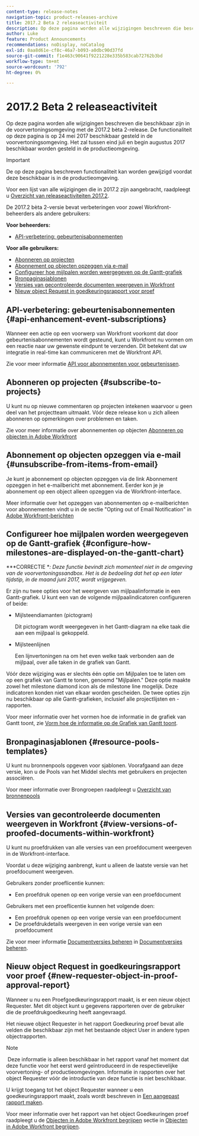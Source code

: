 ```yaml
---
content-type: release-notes
navigation-topic: product-releases-archive
title: 2017.2 Beta 2 releaseactiviteit
description: Op deze pagina worden alle wijzigingen beschreven die beschikbaar zijn in de voorvertoningsomgeving met de 2017.2 bèta 2-release. De functionaliteit op deze pagina is op 24 mei 2017 beschikbaar gesteld in de voorvertoningsomgeving. Het zal tussen eind juli en begin augustus 2017 beschikbaar worden gesteld in de productieomgeving.
author: Luke
feature: Product Announcements
recommendations: noDisplay, noCatalog
exl-id: 0aa8d61e-cf8c-46a7-b093-a0dbc90d37fd
source-git-commit: f1e463c90641f9221228e335b583cab72762b3bd
workflow-type: tm+mt
source-wordcount: '792'
ht-degree: 0%

---
```


# 2017.2 Beta 2 releaseactiviteit

Op deze pagina worden alle wijzigingen beschreven die beschikbaar zijn in de voorvertoningsomgeving met de 2017.2 bèta 2-release. De functionaliteit op deze pagina is op 24 mei 2017 beschikbaar gesteld in de voorvertoningsomgeving. Het zal tussen eind juli en begin augustus 2017 beschikbaar worden gesteld in de productieomgeving.

>[!IMPORTANT]
>
>De op deze pagina beschreven functionaliteit kan worden gewijzigd voordat deze beschikbaar is in de productieomgeving.

Voor een lijst van alle wijzigingen die in 2017.2 zijn aangebracht, raadpleegt u [Overzicht van releaseactiviteiten 2017.2](../../../../product-announcements/product-releases/quarterly-release-archive/2017.2-release-activity/2017-2-release-activity-overview.md).

De 2017.2 bèta 2-versie bevat verbeteringen voor zowel Workfront-beheerders als andere gebruikers:

**Voor beheerders:**

* [API-verbetering: gebeurtenisabonnementen](#api-enhancement-event-subscriptions)

**Voor alle gebruikers:**

* [Abonneren op projecten](#subscribe-to-projects)
* [Abonnement op objecten opzeggen via e-mail](#unsubscribe-from-items-from-email)
* [Configureer hoe mijlpalen worden weergegeven op de Gantt-grafiek](#configure-how-milestones-are-displayed-on-the-gantt-chart)
* [Bronpaginasjablonen](#resource-pools-templates)
* [Versies van gecontroleerde documenten weergeven in Workfront](#view-versions-of-proofed-documents-within-workfront)
* [Nieuw object Request in goedkeuringsrapport voor proef](#new-requester-object-in-proof-approval-report)

## API-verbetering: gebeurtenisabonnementen {#api-enhancement-event-subscriptions}

Wanneer een actie op een voorwerp van Workfront voorkomt dat door gebeurtenisabonnementen wordt gesteund, kunt u Workfront nu vormen om een reactie naar uw gewenste eindpunt te verzenden. Dit betekent dat uw integratie in real-time kan communiceren met de Workfront API.

Zie voor meer informatie [API voor abonnementen voor gebeurtenissen](../../../../wf-api/general/event-subs-api.md). 

## Abonneren op projecten {#subscribe-to-projects}

U kunt nu op nieuwe commentaren op projecten intekenen waarvoor u geen deel van het projectteam uitmaakt. Vóór deze release kon u zich alleen abonneren op opmerkingen over problemen en taken.

Zie voor meer informatie over abonnementen op objecten [Abonneren op objecten in Adobe Workfront](../../../../workfront-basics/using-notifications/subscribe-to-items-in-workfront.md)

## Abonnement op objecten opzeggen via e-mail {#unsubscribe-from-items-from-email}

Je kunt je abonnement op objecten opzeggen via de link Abonnement opzeggen in het e-mailbericht met abonnement. Eerder kon je je abonnement op een object alleen opzeggen via de Workfront-interface.

Meer informatie over het opzeggen van abonnementen op e-mailberichten voor abonnementen vindt u in de sectie &quot;Opting out of Email Notification&quot; in [Adobe Workfront-berichten](../../../../workfront-basics/using-notifications/wf-notifications.md) 

## Configureer hoe mijlpalen worden weergegeven op de Gantt-grafiek {#configure-how-milestones-are-displayed-on-the-gantt-chart}

***CORRECTIE **: Deze functie bevindt zich momenteel niet in de omgeving van de voorvertoningssandbox. Het is de bedoeling dat het op een later tijdstip, in de maand juni 2017, wordt vrijgegeven.*

Er zijn nu twee opties voor het weergeven van mijlpaalinformatie in een Gantt-grafiek. U kunt een van de volgende mijlpaalindicatoren configureren of beide:

* Mijlsteendiamanten (pictogram)

  Dit pictogram wordt weergegeven in het Gantt-diagram na elke taak die aan een mijlpaal is gekoppeld.

* Mijlsteenlijnen

  Een lijnvertoningen na om het even welke taak verbonden aan de mijlpaal, over alle taken in de grafiek van Gantt.

Vóór deze wijziging was er slechts één optie om Mijlpalen toe te laten om op een grafiek van Gantt te tonen, genoemd &quot;Mijlpalen.&quot; Deze optie maakte zowel het milestone diamond icon als de milestone line mogelijk. Deze indicatoren konden niet van elkaar worden gescheiden. De twee opties zijn nu beschikbaar op alle Gantt-grafieken, inclusief alle projectlijsten en -rapporten. 

Voor meer informatie over het vormen hoe de informatie in de grafiek van Gantt toont, zie [Vorm hoe de informatie op de Grafiek van Gantt toont](../../../../manage-work/gantt-chart/use-the-gantt-chart/configure-info-on-gantt-chart.md).

## Bronpaginasjablonen {#resource-pools-templates}

U kunt nu bronnenpools opgeven voor sjablonen. Voorafgaand aan deze versie, kon u de Pools van het Middel slechts met gebruikers en projecten associëren.

Voor meer informatie over Brongroepen raadpleegt u [Overzicht van bronnenpools](../../../../resource-mgmt/resource-planning/resource-pools/work-with-resource-pools.md)

## Versies van gecontroleerde documenten weergeven in Workfront {#view-versions-of-proofed-documents-within-workfront}

U kunt nu proefdrukken van alle versies van een proefdocument weergeven in de Workfront-interface. 

Voordat u deze wijziging aanbrengt, kunt u alleen de laatste versie van het proefdocument weergeven.

Gebruikers zonder proeflicentie kunnen:

* Een proefdruk openen op een vorige versie van een proefdocument

Gebruikers met een proeflicentie kunnen het volgende doen:

* Een proefdruk openen op een vorige versie van een proefdocument
* De proefdrukdetails weergeven in een vorige versie van een proefdocument

Zie voor meer informatie [Documentversies beheren](../../../../documents/managing-documents/manage-document-versions.md) in [Documentversies beheren](../../../../documents/managing-documents/manage-document-versions.md).

## Nieuw object Request in goedkeuringsrapport voor proef {#new-requester-object-in-proof-approval-report}

Wanneer u nu een Proefgoedkeuringsrapport maakt, is er een nieuw object Requester. Met dit object kunt u gegevens rapporteren over de gebruiker die de proefdrukgoedkeuring heeft aangevraagd. 

Het nieuwe object Requester in het rapport Goedkeuring proef bevat alle velden die beschikbaar zijn met het bestaande object User in andere typen objectrapporten.

>[!NOTE]
>
> Deze informatie is alleen beschikbaar in het rapport vanaf het moment dat deze functie voor het eerst werd geïntroduceerd in de respectievelijke voorvertoning- of productieomgevingen. Informatie in rapporten over het object Requester vóór de introductie van deze functie is niet beschikbaar.

U krijgt toegang tot het object Requester wanneer u een goedkeuringsrapport maakt, zoals wordt beschreven in [Een aangepast rapport maken](../../../../reports-and-dashboards/reports/creating-and-managing-reports/create-custom-report.md).

Voor meer informatie over het rapport van het object Goedkeuringen proef raadpleegt u de [Objecten in Adobe Workfront begrijpen](../../../../workfront-basics/navigate-workfront/workfront-navigation/understand-objects.md) sectie in [Objecten in Adobe Workfront begrijpen](../../../../workfront-basics/navigate-workfront/workfront-navigation/understand-objects.md).
